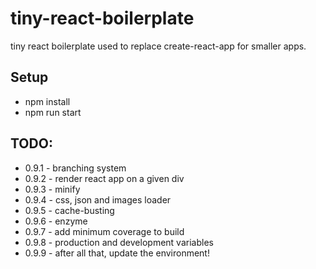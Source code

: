 # tiny-react-boilerplate

tiny react boilerplate used to replace create-react-app for smaller apps.

## Setup
* npm install
* npm run start

## TODO:
* 0.9.1 - branching system
* 0.9.2 - render react app on a given div
* 0.9.3 - minify
* 0.9.4 - css, json and images loader
* 0.9.5 - cache-busting
* 0.9.6 - enzyme
* 0.9.7 - add minimum coverage to build
* 0.9.8 - production and development variables
* 0.9.9 - after all that, update the environment!

